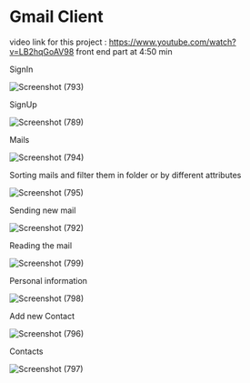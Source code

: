 # Gmail Client
video link for this project : 
https://www.youtube.com/watch?v=LB2hqGoAV98
front end part at 4:50 min 

SignIn 

![Screenshot (793)](https://user-images.githubusercontent.com/58639073/128771424-13e1d8e3-c386-4909-8a9b-b088add4bcbe.png)

SignUp

![Screenshot (789)](https://user-images.githubusercontent.com/58639073/128771542-7dcf9ab8-b331-4a1d-abe4-12d00679e1b3.png)

Mails

![Screenshot (794)](https://user-images.githubusercontent.com/58639073/128771671-adb2ec88-68ad-4beb-a2e8-9d29560eeebb.png)

Sorting mails and filter them in folder or by different attributes

![Screenshot (795)](https://user-images.githubusercontent.com/58639073/128771686-45058df3-4d82-4f31-9f60-91a28bdb0a21.png)

Sending new mail

![Screenshot (792)](https://user-images.githubusercontent.com/58639073/128771730-dba8c670-5b4a-4ae4-9e87-b4c99ca6d14b.png)

Reading the mail

![Screenshot (799)](https://user-images.githubusercontent.com/58639073/128771765-8c597bac-7ed6-4574-a248-a86aac882581.png)

Personal information

![Screenshot (798)](https://user-images.githubusercontent.com/58639073/128771852-7a5a19d3-ca29-45d1-a911-c37ed4ba39e4.png)

Add new Contact

![Screenshot (796)](https://user-images.githubusercontent.com/58639073/128771868-f251358b-c6d7-46ce-a0ca-acc8f87cfdb1.png)

Contacts

![Screenshot (797)](https://user-images.githubusercontent.com/58639073/128771879-f19e39b0-1091-475e-9f31-c3eb8378942e.png)

